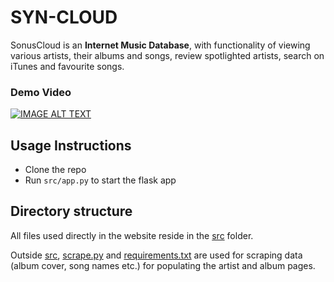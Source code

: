 # SYN-CLOUD
SonusCloud is an **Internet Music Database**, with functionality of viewing various artists, their albums and songs, review spotlighted artists, search on iTunes and favourite songs.
### Demo Video
[![IMAGE ALT TEXT](http://img.youtube.com/vi/m9vAC6SrYM8/0.jpg)](http://www.youtube.com/watch?v=m9vAC6SrYM8 "Video Title")

## Usage Instructions

- Clone the repo
- Run `src/app.py` to start the flask app

## Directory structure

All files used directly in the website reside in the [src](https://github.com/CS6-201-ISS-S23/project-team-87/tree/main/src) folder.

Outside [src](https://github.com/CS6-201-ISS-S23/project-team-87/tree/main/src), [scrape.py](https://github.com/CS6-201-ISS-S23/project-team-87/blob/main/scrape.py) and [requirements.txt](https://github.com/CS6-201-ISS-S23/project-team-87/blob/main/requirements.txt) are used for scraping data (album cover, song names etc.) for populating the artist and album pages.
